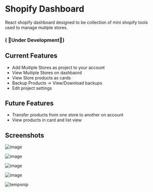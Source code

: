 # Shopify Dashboard 
React shopify dashboard designed to be collection of mini shopify tools used to manage mutiple stores.

### ( 🚧Under Development🚧)



## Current Features
- Add Muitiple Stores as project to your account
- View Muitiple Stores on dashbaord
- View Store products as cards
- Backup Products -> View/Download backups
- Edit project settings


## Future Features
- Transfer products from one store to another on account
- View products in card and list view

## Screenshots
![image](https://user-images.githubusercontent.com/18271248/50792267-fa429d80-1289-11e9-96f5-508fe59b2159.png)

![image](https://user-images.githubusercontent.com/18271248/50792310-18100280-128a-11e9-900a-cf97cd166196.png)

![image](https://user-images.githubusercontent.com/18271248/50792341-370e9480-128a-11e9-8438-c75be1b41bf5.png)

![image](https://user-images.githubusercontent.com/18271248/50792363-51487280-128a-11e9-83cc-f08e8251ae9f.png)

![tempsnip](https://user-images.githubusercontent.com/18271248/50792445-a2586680-128a-11e9-9070-2f28529cfa55.png)
